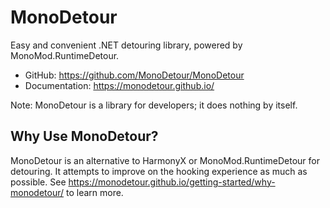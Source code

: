 # MonoDetour

Easy and convenient .NET detouring library, powered by MonoMod.RuntimeDetour.

- GitHub: <https://github.com/MonoDetour/MonoDetour>
- Documentation: <https://monodetour.github.io/>

Note: MonoDetour is a library for developers; it does nothing by itself.

## Why Use MonoDetour?

MonoDetour is an alternative to HarmonyX or MonoMod.RuntimeDetour for detouring. It attempts to improve on the hooking experience as much as possible. See <https://monodetour.github.io/getting-started/why-monodetour/> to learn more.
